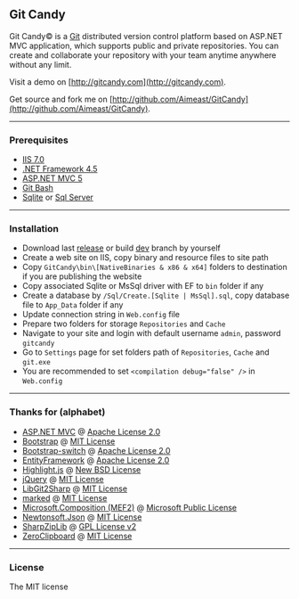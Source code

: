 ﻿## Git Candy
Git Candy© is a [Git](http://git-scm.com/documentation) distributed version control platform based on ASP.NET MVC application, which supports public and private repositories. You can create and collaborate your repository with your team anytime anywhere without any limit.

Visit a demo on [http://gitcandy.com](http://gitcandy.com).

Get source and fork me on [http://github.com/Aimeast/GitCandy](http://github.com/Aimeast/GitCandy).

---
### Prerequisites
* [IIS 7.0](http://www.iis.net/learn)
* [.NET Framework 4.5](http://www.microsoft.com/en-us/download/details.aspx?id=30653)
* [ASP.NET MVC 5](http://www.asp.net/mvc/tutorials/mvc-5)
* [Git Bash](http://git-scm.com/downloads)
* [Sqlite](http://system.data.sqlite.org/index.html/doc/trunk/www/downloads.wiki) or [Sql Server](http://www.microsoft.com/en-us/sqlserver/get-sql-server/try-it.aspx)

---
### Installation
* Download last [release](http://github.com/Aimeast/GitCandy/releases) or build [dev](http://github.com/Aimeast/GitCandy/dev) branch by yourself
* Create a web site on IIS, copy binary and resource files to site path
* Copy `GitCandy\bin\[NativeBinaries & x86 & x64]` folders to destination if you are publishing the website
* Copy associated Sqlite or MsSql driver with EF to `bin` folder if any
* Create a database by `/Sql/Create.[Sqlite | MsSql].sql`, copy database file to `App_Data` folder if any
* Update connection string in `Web.config` file
* Prepare two folders for storage `Repositories` and `Cache`
* Navigate to your site and login with default username `admin`, password `gitcandy`
* Go to `Settings` page for set folders path of `Repositories`, `Cache` and `git.exe`
* You are recommended to set `<compilation debug="false" />` in `Web.config`

---
### Thanks for (alphabet)
* [ASP.NET MVC](http://aspnetwebstack.codeplex.com/) @ [Apache License 2.0](http://aspnetwebstack.codeplex.com/license)
* [Bootstrap](http://github.com/twbs/bootstrap) @ [MIT License](http://github.com/twbs/bootstrap/blob/master/LICENSE)
* [Bootstrap-switch](http://github.com/nostalgiaz/bootstrap-switch) @ [Apache License 2.0](http://github.com/nostalgiaz/bootstrap-switch/blob/master/LICENSE)
* [EntityFramework](http://entityframework.codeplex.com/) @ [Apache License 2.0](http://entityframework.codeplex.com/license)
* [Highlight.js](http://github.com/isagalaev/highlight.js) @ [New BSD License](http://github.com/isagalaev/highlight.js/blob/master/LICENSE)
* [jQuery](http://github.com/jquery/jquery) @ [MIT License](http://github.com/jquery/jquery/blob/master/MIT-LICENSE.txt)
* [LibGit2Sharp](http://github.com/libgit2/libgit2sharp) @ [MIT License](http://github.com/libgit2/libgit2sharp/blob/master/LICENSE.md)
* [marked](http://github.com/chjj/marked) @ [MIT License](http://github.com/chjj/marked/blob/master/LICENSE)
* [Microsoft.Composition (MEF2)](http://mef.codeplex.com/) @ [Microsoft Public License](http://mef.codeplex.com/license)
* [Newtonsoft.Json](http://json.codeplex.com/) @ [MIT License](http://json.codeplex.com/license)
* [SharpZipLib](http://github.com/icsharpcode/SharpZipLib) @ [GPL License v2](http://github.com/icsharpcode/SharpZipLib/blob/master/doc/COPYING.txt)
* [ZeroClipboard](http://github.com/zeroclipboard/zeroclipboard) @ [MIT License](http://github.com/zeroclipboard/zeroclipboard/blob/master/LICENSE)

---
### License
The MIT license
